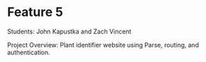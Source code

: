 # Feature 5

Students: John Kapustka and Zach Vincent

Project Overview:
Plant identifier website using Parse, routing, and authentication.
